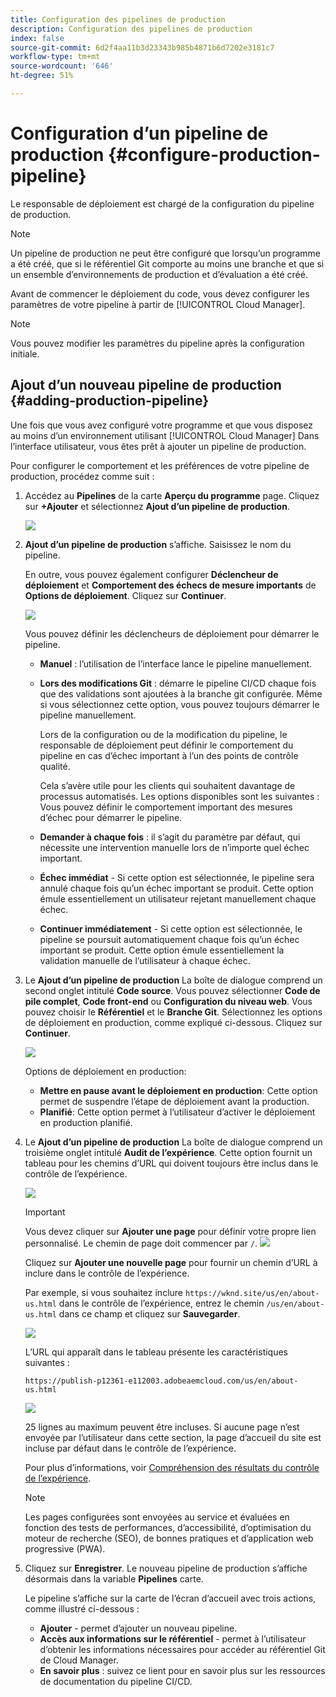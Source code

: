 ```yaml
---
title: Configuration des pipelines de production
description: Configuration des pipelines de production
index: false
source-git-commit: 6d2f4aa11b3d23343b985b4871b6d7202e3181c7
workflow-type: tm+mt
source-wordcount: '646'
ht-degree: 51%

---
```



# Configuration d’un pipeline de production {#configure-production-pipeline}

Le responsable de déploiement est chargé de la configuration du pipeline de production.

>[!NOTE]
>Un pipeline de production ne peut être configuré que lorsqu’un programme a été créé, que si le référentiel Git comporte au moins une branche et que si un ensemble d’environnements de production et d’évaluation a été créé.

Avant de commencer le déploiement du code, vous devez configurer les paramètres de votre pipeline à partir de [!UICONTROL Cloud Manager].

>[!NOTE]
>Vous pouvez modifier les paramètres du pipeline après la configuration initiale.

## Ajout d’un nouveau pipeline de production {#adding-production-pipeline}

Une fois que vous avez configuré votre programme et que vous disposez au moins d’un environnement utilisant [!UICONTROL Cloud Manager] Dans l’interface utilisateur, vous êtes prêt à ajouter un pipeline de production.

Pour configurer le comportement et les préférences de votre pipeline de production, procédez comme suit :

1. Accédez au **Pipelines** de la carte **Aperçu du programme** page.
Cliquez sur **+Ajouter** et sélectionnez **Ajout d’un pipeline de production**.

   ![](/help/implementing/cloud-manager/assets/configure-pipeline/add-prod-1.png)

1. **Ajout d’un pipeline de production** s’affiche. Saisissez le nom du pipeline.

   En outre, vous pouvez également configurer **Déclencheur de déploiement** et **Comportement des échecs de mesure importants** de **Options de déploiement**. Cliquez sur **Continuer**.

   ![](/help/implementing/cloud-manager/assets/configure-pipeline/prod-pipeline-add2.png)


   Vous pouvez définir les déclencheurs de déploiement pour démarrer le pipeline.

   * **Manuel** : l’utilisation de l’interface lance le pipeline manuellement.
   * **Lors des modifications Git** : démarre le pipeline CI/CD chaque fois que des validations sont ajoutées à la branche git configurée. Même si vous sélectionnez cette option, vous pouvez toujours démarrer le pipeline manuellement.

      Lors de la configuration ou de la modification du pipeline, le responsable de déploiement peut définir le comportement du pipeline en cas d’échec important à l’un des points de contrôle qualité.

      Cela s’avère utile pour les clients qui souhaitent davantage de processus automatisés. Les options disponibles sont les suivantes :
   Vous pouvez définir le comportement important des mesures d’échec pour démarrer le pipeline.

   * **Demander à chaque fois** : il s’agit du paramètre par défaut, qui nécessite une intervention manuelle lors de n’importe quel échec important.
   * **Échec immédiat** - Si cette option est sélectionnée, le pipeline sera annulé chaque fois qu’un échec important se produit. Cette option émule essentiellement un utilisateur rejetant manuellement chaque échec.
   * **Continuer immédiatement** - Si cette option est sélectionnée, le pipeline se poursuit automatiquement chaque fois qu’un échec important se produit. Cette option émule essentiellement la validation manuelle de l’utilisateur à chaque échec.


1. Le **Ajout d’un pipeline de production** La boîte de dialogue comprend un second onglet intitulé **Code source**. Vous pouvez sélectionner **Code de pile complet**, **Code front-end** ou **Configuration du niveau web**. Vous pouvez choisir le **Référentiel** et le **Branche Git**. Sélectionnez les options de déploiement en production, comme expliqué ci-dessous. Cliquez sur **Continuer**.

   ![](/help/implementing/cloud-manager/assets/configure-pipeline/prod-fullstack1.png)

   Options de déploiement en production:

   * **Mettre en pause avant le déploiement en production**: Cette option permet de suspendre l’étape de déploiement avant la production.
   * **Planifié**: Cette option permet à l’utilisateur d’activer le déploiement en production planifié.

1. Le **Ajout d’un pipeline de production** La boîte de dialogue comprend un troisième onglet intitulé **Audit de l’expérience**. Cette option fournit un tableau pour les chemins d’URL qui doivent toujours être inclus dans le contrôle de l’expérience.

   ![](/help/implementing/cloud-manager/assets/configure-pipeline/add-prod-audit.png)

   >[!IMPORTANT]
   >Vous devez cliquer sur **Ajouter une page** pour définir votre propre lien personnalisé. Le chemin de page doit commencer par `/`.
   >![](/help/implementing/cloud-manager/assets/configure-pipeline/add-prod-audit2.png)


   Cliquez sur **Ajouter une nouvelle page** pour fournir un chemin d’URL à inclure dans le contrôle de l’expérience.

   Par exemple, si vous souhaitez inclure `https://wknd.site/us/en/about-us.html` dans le contrôle de l’expérience, entrez le chemin `/us/en/about-us.html` dans ce champ et cliquez sur **Sauvegarder**.

   ![](/help/implementing/cloud-manager/assets/configure-pipeline/add-prod-audit3.png)

   L’URL qui apparaît dans le tableau présente les caractéristiques suivantes :

   `https://publish-p12361-e112003.adobeaemcloud.com/us/en/about-us.html`

   ![](/help/implementing/cloud-manager/assets/configure-pipeline/add-prod-audit4.png)

   25 lignes au maximum peuvent être incluses. Si aucune page n’est envoyée par l’utilisateur dans cette section, la page d’accueil du site est incluse par défaut dans le contrôle de l’expérience.

   Pour plus d’informations, voir [Compréhension des résultats du contrôle de l’expérience](/help/implementing/cloud-manager/experience-audit-testing.md).

   >[!NOTE]
   > Les pages configurées sont envoyées au service et évaluées en fonction des tests de performances, d’accessibilité, d’optimisation du moteur de recherche (SEO), de bonnes pratiques et d’application web progressive (PWA).

1. Cliquez sur **Enregistrer**. Le nouveau pipeline de production s’affiche désormais dans la variable **Pipelines** carte.

   Le pipeline s’affiche sur la carte de l’écran d’accueil avec trois actions, comme illustré ci-dessous :

   * **Ajouter** - permet d’ajouter un nouveau pipeline.
   * **Accès aux informations sur le référentiel** - permet à l’utilisateur d’obtenir les informations nécessaires pour accéder au référentiel Git de Cloud Manager.
   * **En savoir plus** : suivez ce lient pour en savoir plus sur les ressources de documentation du pipeline CI/CD.




